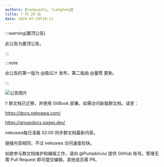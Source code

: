 ```yaml
---
authors: [nanguazhi, liangtong]
title: 7 月 29 日
date: 2024-07-29T18:11
---
```


:::warning[置顶公告]

此公告为置顶公告。

:::

:::note

此公告的第一版为 @南瓜汁 发布，第二版由 @量筒 更新。

:::

![公告图片](/anno/24072901.jpg)

‼ 群文档已迁移，并使用 GitBook 部署。如需访问新版群文档，请至：

https://docs.nekoawa.com/

https://groupdocs.pages.dev/

nekoawa每日凌晨 02:00 同步群文档最新内容。

链接内容相同，不过 nekoawa 访问速度较快。

如欲参与群文档维护和编辑工作，请向 @PumpkinJui 提供 GitHub 账号。管理无需 Pull Request 即可提交编辑，其他成员需 PR。
